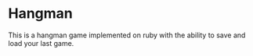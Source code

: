 # Hangman
This is a hangman game implemented on ruby with the ability to save and load your last game. 
